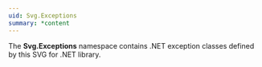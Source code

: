 ```yaml
---
uid: Svg.Exceptions
summary: *content
---
```

The **Svg.Exceptions** namespace contains .NET exception classes defined by this SVG for .NET library.
